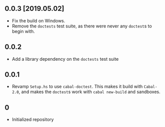 0.0.3 [2019.05.02]
------------------
* Fix the build on Windows.
* Remove the `doctests` test suite, as there were never any `doctest`s to
  begin with.

0.0.2
-----
* Add a library dependency on the `doctests` test suite

0.0.1
-----
* Revamp `Setup.hs` to use `cabal-doctest`. This makes it build
  with `Cabal-2.0`, and makes the `doctest`s work with `cabal new-build` and
  sandboxes.

0
-
* Initialized repository

